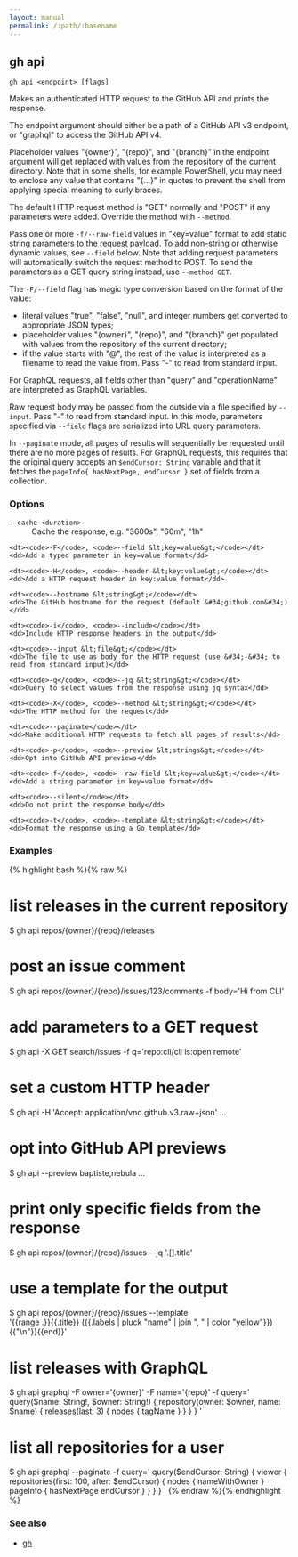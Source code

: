 ```yaml
---
layout: manual
permalink: /:path/:basename
---
```


## gh api

```
gh api <endpoint> [flags]
```

Makes an authenticated HTTP request to the GitHub API and prints the response.

The endpoint argument should either be a path of a GitHub API v3 endpoint, or
"graphql" to access the GitHub API v4.

Placeholder values "{owner}", "{repo}", and "{branch}" in the endpoint argument will
get replaced with values from the repository of the current directory. Note that in
some shells, for example PowerShell, you may need to enclose any value that contains
"{...}" in quotes to prevent the shell from applying special meaning to curly braces.

The default HTTP request method is "GET" normally and "POST" if any parameters
were added. Override the method with `--method`.

Pass one or more `-f/--raw-field` values in "key=value" format to add static string 
parameters to the request payload. To add non-string or otherwise dynamic values, see
`--field` below. Note that adding request parameters will automatically switch the
request method to POST. To send the parameters as a GET query string instead, use
`--method GET`.

The `-F/--field` flag has magic type conversion based on the format of the value:

- literal values "true", "false", "null", and integer numbers get converted to
  appropriate JSON types;
- placeholder values "{owner}", "{repo}", and "{branch}" get populated with values
  from the repository of the current directory;
- if the value starts with "@", the rest of the value is interpreted as a
  filename to read the value from. Pass "-" to read from standard input.

For GraphQL requests, all fields other than "query" and "operationName" are
interpreted as GraphQL variables.

Raw request body may be passed from the outside via a file specified by `--input`.
Pass "-" to read from standard input. In this mode, parameters specified via
`--field` flags are serialized into URL query parameters.

In `--paginate` mode, all pages of results will sequentially be requested until
there are no more pages of results. For GraphQL requests, this requires that the
original query accepts an `$endCursor: String` variable and that it fetches the
`pageInfo{ hasNextPage, endCursor }` set of fields from a collection.


### Options


<dl class="flags">
	<dt><code>--cache &lt;duration&gt;</code></dt>
	<dd>Cache the response, e.g. &#34;3600s&#34;, &#34;60m&#34;, &#34;1h&#34;</dd>

	<dt><code>-F</code>, <code>--field &lt;key=value&gt;</code></dt>
	<dd>Add a typed parameter in key=value format</dd>

	<dt><code>-H</code>, <code>--header &lt;key:value&gt;</code></dt>
	<dd>Add a HTTP request header in key:value format</dd>

	<dt><code>--hostname &lt;string&gt;</code></dt>
	<dd>The GitHub hostname for the request (default &#34;github.com&#34;)</dd>

	<dt><code>-i</code>, <code>--include</code></dt>
	<dd>Include HTTP response headers in the output</dd>

	<dt><code>--input &lt;file&gt;</code></dt>
	<dd>The file to use as body for the HTTP request (use &#34;-&#34; to read from standard input)</dd>

	<dt><code>-q</code>, <code>--jq &lt;string&gt;</code></dt>
	<dd>Query to select values from the response using jq syntax</dd>

	<dt><code>-X</code>, <code>--method &lt;string&gt;</code></dt>
	<dd>The HTTP method for the request</dd>

	<dt><code>--paginate</code></dt>
	<dd>Make additional HTTP requests to fetch all pages of results</dd>

	<dt><code>-p</code>, <code>--preview &lt;strings&gt;</code></dt>
	<dd>Opt into GitHub API previews</dd>

	<dt><code>-f</code>, <code>--raw-field &lt;key=value&gt;</code></dt>
	<dd>Add a string parameter in key=value format</dd>

	<dt><code>--silent</code></dt>
	<dd>Do not print the response body</dd>

	<dt><code>-t</code>, <code>--template &lt;string&gt;</code></dt>
	<dd>Format the response using a Go template</dd>
</dl>


### Examples

{% highlight bash %}{% raw %}
# list releases in the current repository
$ gh api repos/{owner}/{repo}/releases

# post an issue comment
$ gh api repos/{owner}/{repo}/issues/123/comments -f body='Hi from CLI'

# add parameters to a GET request
$ gh api -X GET search/issues -f q='repo:cli/cli is:open remote'

# set a custom HTTP header
$ gh api -H 'Accept: application/vnd.github.v3.raw+json' ...

# opt into GitHub API previews
$ gh api --preview baptiste,nebula ...

# print only specific fields from the response
$ gh api repos/{owner}/{repo}/issues --jq '.[].title'

# use a template for the output
$ gh api repos/{owner}/{repo}/issues --template \
  '{{range .}}{{.title}} ({{.labels | pluck "name" | join ", " | color "yellow"}}){{"\n"}}{{end}}'

# list releases with GraphQL
$ gh api graphql -F owner='{owner}' -F name='{repo}' -f query='
  query($name: String!, $owner: String!) {
    repository(owner: $owner, name: $name) {
      releases(last: 3) {
        nodes { tagName }
      }
    }
  }
'

# list all repositories for a user
$ gh api graphql --paginate -f query='
  query($endCursor: String) {
    viewer {
      repositories(first: 100, after: $endCursor) {
        nodes { nameWithOwner }
        pageInfo {
          hasNextPage
          endCursor
        }
      }
    }
  }
'
{% endraw %}{% endhighlight %}

### See also

* [gh](./gh)

